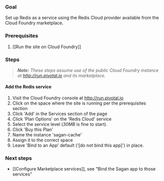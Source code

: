 ### Goal

Set up Redis as a service using the Redis Cloud provider available from the Cloud Foundry marketplace.

### Prerequisites

1. [[Run the site on Cloud Foundry]]

### Steps

> _**Note:** These steps assume use of the public Cloud Foundry instance at http://run.pivotal.io and its marketplace._

#### Add the Redis service

1. Visit the Cloud Foundry console at http://run.pivotal.io
1. Click on the space where the site is running per the prerequisites section
1. Click 'Add' in the Services section of the page
1. Click 'Plan Options' on the 'Redis Cloud' service
1. Select the service level (_30MB_ is fine to start).
1. Click 'Buy this Plan'
1. Name the instance 'sagan-cache'
1. Assign it to the correct space
1. Leave 'Bind to an App' default ('[do not bind this app]') in place.

### Next steps

 - [[Configure Marketplace services]], see "Bind the Sagan app to those services"
